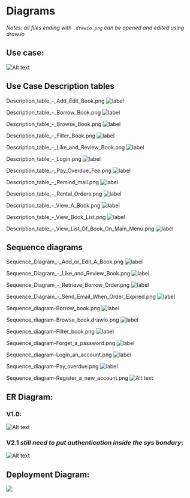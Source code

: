 # Diagrams
_Notes: all files ending with `.drawio.png` can be opened and edited using draw.io_

## Use case:
![Alt text](Diagrams/Use_case_diagram.png)

## Use Case Description tables

Description_table_-_Add_Edit_Book.png
![label](Diagrams/Description%20Tables/Description_table_-_Add_Edit_Book.png)

Description_table_-_Borrow_Book.png
![label](Diagrams/Description%20Tables/Description_table_-_Borrow_Book.png)

Description_table_-_Browse_Book.png
![label](Diagrams/Description%20Tables/Description_table_-_Browse_Book.png)

Description_table_-_Filter_Book.png
![label](Diagrams/Description%20Tables/Description_table_-_Filter_Book.png)

Description_table_-_Like_and_Review_Book.png
![label](Diagrams/Description%20Tables/Description_table_-_Like_and_Review_Book.png)

Description_table_-_Login.png
![label](Diagrams/Description%20Tables/Description_table_-_Login.png)

Description_table_-_Pay_Overdue_Fee.png
![label](Diagrams/Description%20Tables/Description_table_-_Pay_Overdue_Fee.png)

Description_table_-_Remind_mail.png
![label](Diagrams/Description%20Tables/Description_table_-_Remind_mail.png)

Description_table_-_Rental_Orders.png
![label](Diagrams/Description%20Tables/Description_table_-_Rental_Orders.png)

Description_table_-_View_A_Book.png
![label](Diagrams/Description%20Tables/Description_table_-_View_A_Book.png)

Description_table_-_View_Book_List.png
![label](Diagrams/Description%20Tables/Description_table_-_View_Book_List.png)

Description_table_-_View_List_Of_Book_On_Main_Menu.png
![label](Diagrams/Description%20Tables/Description_table_-_View_List_Of_Book_On_Main_Menu.png)


## Sequence diagrams

Sequence_Diagram_-_Add_or_Edit_A_Book.png
![label](Diagrams/Sequence%20Diagram/Sequence_Diagram_-_Add_or_Edit_A_Book.png)

Sequence_Diagram_-_Like_and_Review_Book.png
![label](Diagrams/Sequence%20Diagram/Sequence_Diagram_-_Like_and_Review_Book.png)

Sequence_Diagram_-_Retrieve_Borrow_Order.png
![label](Diagrams/Sequence%20Diagram/Sequence_Diagram_-_Retrieve_Borrow_Order.png)

Sequence_Diagram_-_Send_Email_When_Order_Expired.png
![label](Diagrams/Sequence%20Diagram/Sequence_Diagram_-_Send_Email_When_Order_Expired.png)

Sequence_diagram-Borrow_book.png
![label](Diagrams/Sequence%20Diagram/Sequence_diagram-Borrow_book.png)

Sequence_diagram-Browse_book.drawio.png
![label](Diagrams/Sequence%20Diagram/Sequence_diagram-Browse_book.drawio.png)

Sequence_diagram-Filter_book.png
![label](Diagrams/Sequence%20Diagram/Sequence_diagram-Filter_book.png)

Sequence_diagram-Forget_a_password.png
![label](Diagrams/Sequence%20Diagram/Sequence_diagram-Forget_a_password.png)

Sequence_diagram-Login_an_account.png
![label](Diagrams/Sequence%20Diagram/Sequence_diagram-Login_an_account.png)

Sequence_diagram-Pay_overdue.png
![label](Diagrams/Sequence%20Diagram/Sequence_diagram-Pay_overdue.png)

Sequence_diagram-Register_a_new_account.png
![Alt text](Diagrams/Sequence%20Diagram/Sequence_diagram-Register_a_new_account.png)


## ER Diagram:
### V1.0:
![Alt text](Diagrams/Database%20Diagram.v1.0.png)

### V2.1 _still need to put authentication inside the sys bondary_:
![Alt text](Diagrams/DB-ER%20diagram.v2.1.drawio.png)


## Deployment Diagram:
![](Diagrams/Deployment%20Diagram.drawio.png)

